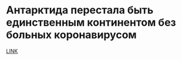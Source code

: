 # Антарктида перестала быть единственным континентом без больных коронавирусом



[LINK](https://varlamov.ru/4133305.html)